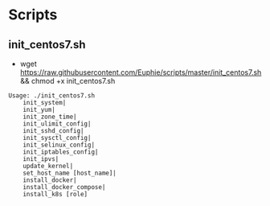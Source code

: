# Scripts

## init_centos7.sh

* wget https://raw.githubusercontent.com/Euphie/scripts/master/init_centos7.sh && chmod +x init_centos7.sh

```
Usage: ./init_centos7.sh
    init_system|
    init_yum|
    init_zone_time|
    init_ulimit_config|
    init_sshd_config|
    init_sysctl_config|
    init_selinux_config|
    init_iptables_config|
    init_ipvs|
    update_kernel|
    set_host_name [host_name]|
    install_docker|
    install_docker_compose|
    install_k8s [role]
```

